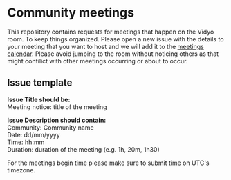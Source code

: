 # Community meetings
This repository contains requests for meetings that happen on the Vidyo room.
To keep things organized. Please open a new issue with the details to your meeting that you want to host and we will add it to the <a href="https://www.google.com/calendar/b/1/embed?src=arabicmozilla.org_f3de3t4da4kek0svm9vcgme900@group.calendar.google.com">meetings calendar</a>. Please avoid jumping to the room without noticing others as that might confilict with other meetings occurring or about to occur.

## Issue template

**Issue Title should be:**
<br/>
Meeting notice: title of the meeting

**Issue Description should contain:**
<br/>
Community: Community name<br/>
Date: dd/mm/yyyy<br/>
Time: hh:mm<br/>
Duration: duration of the meeting (e.g. 1h, 20m, 1h30)<br/>

For the meetings begin time please make sure to submit time on UTC's timezone.
